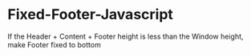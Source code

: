 Fixed-Footer-Javascript
=======================

If the Header + Content + Footer height is less than the Window height, make Footer fixed to bottom
